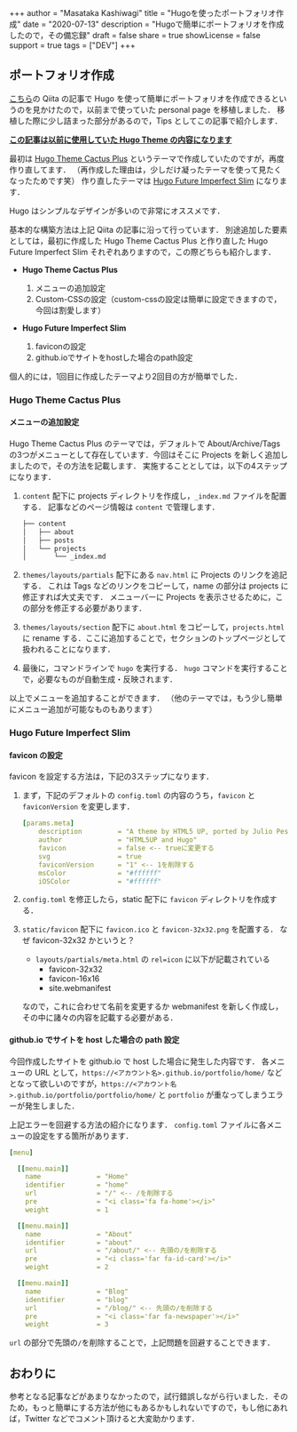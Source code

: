 +++
author = "Masataka Kashiwagi"
title = "Hugoを使ったポートフォリオ作成"
date = "2020-07-13"
description = "Hugoで簡単にポートフォリオを作成したので，その備忘録"
draft = false
share = true
showLicense = false
support = true
tags = ["DEV"]
+++

## ポートフォリオ作成

[こちら](https://qiita.com/ysdyt/items/a581277dd1312a0e83c3)の Qiita の記事で Hugo を使って簡単にポートフォリオを作成できるというのを見かけたので，以前まで使っていた personal page を移植しました．
移植した際に少し詰まった部分があるので，Tips としてこの記事で紹介します．

<u>**この記事は以前に使用していた Hugo Theme の内容になります**</u>

最初は [Hugo Theme Cactus Plus](https://github.com/nodejh/hugo-theme-cactus-plus) というテーマで作成していたのですが，再度作り直してます．
（再作成した理由は，少しだけ凝ったテーマを使って見たくなったためです笑）
作り直したテーマは [Hugo Future Imperfect Slim](https://github.com/pacollins/hugo-future-imperfect-slim) になります．

Hugo はシンプルなデザインが多いので非常にオススメです．

基本的な構築方法は上記 Qiita の記事に沿って行っています．
別途追加した要素としては，最初に作成した Hugo Theme Cactus Plus と作り直した Hugo Future Imperfect Slim それぞれありますので，この際どちらも紹介します．

* **Hugo Theme Cactus Plus**
  1. メニューの追加設定
  2. Custom-CSSの設定（custom-cssの設定は簡単に設定できますので，今回は割愛します）

* **Hugo Future Imperfect Slim**
  1. faviconの設定
  2. github.ioでサイトをhostした場合のpath設定

個人的には，1回目に作成したテーマより2回目の方が簡単でした．

### Hugo Theme Cactus Plus

#### メニューの追加設定

Hugo Theme Cactus Plus のテーマでは，デフォルトで About/Archive/Tags の3つがメニューとして存在しています．今回はそこに Projects を新しく追加しましたので，その方法を記載します．
実施することとしては，以下の4ステップになります．

1. `content` 配下に projects ディレクトリを作成し，`_index.md` ファイルを配置する．
記事などのページ情報は `content` で管理します．

    ```bash
    ├── content
    │   ├── about
    │   ├── posts
    │   └── projects
    │       └── _index.md
    ```

2. `themes/layouts/partials` 配下にある `nav.html` に Projects のリンクを追記する．
これは Tags などのリンクをコピーして，name の部分は projects に修正すれば大丈夫です．
メニューバーに Projects を表示させるために，この部分を修正する必要があります．

3. `themes/layouts/section` 配下に `about.html` をコピーして，`projects.html` に rename する．ここに追加することで，セクションのトップページとして扱われることになります．

4. 最後に，コマンドラインで `hugo` を実行する．
`hugo` コマンドを実行することで，必要なものが自動生成・反映されます．

以上でメニューを追加することができます．
（他のテーマでは，もう少し簡単にメニュー追加が可能なものもあります）

### Hugo Future Imperfect Slim

#### favicon の設定

favicon を設定する方法は，下記の3ステップになります．

1. まず，下記のデフォルトの `config.toml` の内容のうち，`favicon` と `faviconVersion` を変更します．

    ```yaml
    [params.meta]
        description         = "A theme by HTML5 UP, ported by Julio Pescador. Slimmed and enhanced by Patrick Collins. Multilingual by StatnMap. Powered by Hugo."
        author              = "HTML5UP and Hugo"
        favicon             = false <-- trueに変更する
        svg                 = true
        faviconVersion      = "1" <-- 1を削除する
        msColor             = "#ffffff"
        iOSColor            = "#ffffff"
    ```

2. `config.toml` を修正したら，static 配下に `favicon` ディレクトリを作成する．

3. `static/favicon` 配下に `favicon.ico` と `favicon-32x32.png` を配置する．
    なぜ favicon-32x32 かというと？
	- `layouts/partials/meta.html` の `rel=icon` に以下が記載されている
	  - favicon-32x32
	  - favicon-16x16
	  - site.webmanifest

    なので，これに合わせて名前を変更するか webmanifest を新しく作成し，その中に諸々の内容を記載する必要がある．

#### github.io でサイトを host した場合の path 設定

今回作成したサイトを github.io で host した場合に発生した内容です．
各メニューの URL として，`https://<アカウント名>.github.io/portfolio/home/` などとなって欲しいのですが，`https://<アカウント名>.github.io/portfolio/portfolio/home/` と `portfolio` が重なってしまうエラーが発生しました．

上記エラーを回避する方法の紹介になります．
`config.toml` ファイルに各メニューの設定をする箇所があります．

```yaml
[menu]

  [[menu.main]]
    name              = "Home"
    identifier        = "home"
    url               = "/" <-- /を削除する
    pre               = "<i class='fa fa-home'></i>"
    weight            = 1

  [[menu.main]]
    name              = "About"
    identifier        = "about"
    url               = "/about/" <-- 先頭の/を削除する
    pre               = "<i class='far fa-id-card'></i>"
    weight            = 2

  [[menu.main]]
    name              = "Blog"
    identifier        = "blog"
    url               = "/blog/" <-- 先頭の/を削除する
    pre               = "<i class='far fa-newspaper'></i>"
    weight            = 3
```

`url` の部分で先頭の`/`を削除することで，上記問題を回避することできます．

## おわりに

参考となる記事などがあまりなかったので，試行錯誤しながら行いました．そのため，もっと簡単にする方法が他にもあるかもしれないですので，もし他にあれば，Twitter などでコメント頂けると大変助かります．
